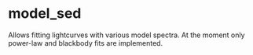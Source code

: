 # model_sed

Allows fitting lightcurves with various model spectra. At the moment only power-law and blackbody fits are implemented.